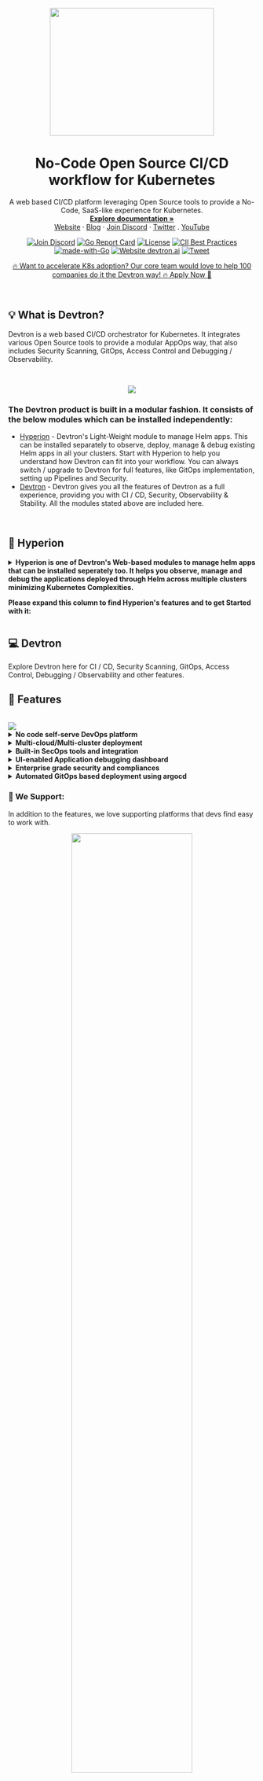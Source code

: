 
<p align="center"><img width="333.333" height="260" src="./assets/devtron-logo-dark-light.png">
<h1 align= "center">No-Code Open Source CI/CD workflow for Kubernetes</h1>
</p>

<p align="center">A web based CI/CD platform leveraging Open Source tools to provide a No-Code, SaaS-like experience for Kubernetes.
<br>
<a href="https://docs.devtron.ai/" rel="nofollow"><strong>Explore documentation »</strong></a>
<br>
<a href="https://devtron.ai/">Website</a>
·
<a href="https://devtron.ai/blog/">Blog</a>
·
<a href="https://discord.gg/jsRG5qx2gp">Join Discord</a>
·
<a href="https://twitter.com/DevtronL">Twitter</a>
.
<a href="https://www.youtube.com/channel/UCAHRp9qp0z1y9MMtQlcFtcw">YouTube</a>


</p>
<p align="center">
<a href="https://discord.gg/jsRG5qx2gp"><img src="https://img.shields.io/badge/Join%20us%20on-Discord-e01563.svg" alt="Join Discord"></a>
<a href="https://goreportcard.com/badge/github.com/devtron-labs/devtron"><img src="https://goreportcard.com/badge/github.com/devtron-labs/devtron" alt="Go Report Card"></a>
<a href="./LICENSE"><img src="https://img.shields.io/badge/License-Apache%202.0-blue.svg" alt="License"></a>
<a href="https://bestpractices.coreinfrastructure.org/projects/4411"><img src="https://bestpractices.coreinfrastructure.org/projects/4411/badge" alt="CII Best Practices"></a>
<a href="http://golang.org"><img src="https://img.shields.io/badge/Made%20with-Go-1f425f.svg" alt="made-with-Go"></a>
<a href="http://devtron.ai/"><img src="https://img.shields.io/website-up-down-green-red/http/shields.io.svg" alt="Website devtron.ai"></a>
<a href="https://twitter.com/intent/tweet?text=Devtron%20helps%20in%20simplifying%20software delivery%20workflow%20for%20Kubernetes,%20check%20it%20out!!%20&hashtags=OpenSource,Kubernetes,DevOps,CICD,go&url=https://github.com/devtron-labs/devtron%0a"><img src="https://img.shields.io/twitter/url/http/shields.io.svg?style=social" alt="Tweet"></a>

<p align="center">
<a href="https://devtron.ai/support.html">🔥 Want to accelerate K8s adoption? Our core team would love to help 100 companies do it the Devtron way! 🔥 Apply Now 👋</a></p>
<br>

## :bulb: What is Devtron?

Devtron is a web based CI/CD orchestrator for Kubernetes. It integrates various Open Source tools to provide a modular AppOps way, that also includes Security Scanning, GitOps, Access Control and Debugging / Observability.

<br>

<p align="center"><img src="./assets/readme-comic.png"></p>

<h3><b> The Devtron product is built in a modular fashion. It consists of the below modules which can be installed independently: </b></h3>

- [Hyperion](https://github.com/devtron-labs/devtron#-hyperion) - Devtron's Light-Weight module to manage Helm apps. This can be installed separately to  observe, deploy, manage & debug existing Helm apps in all your clusters. Start with Hyperion to help you understand how Devtron can fit into your workflow. You can always switch / upgrade to Devtron for full features, like GitOps implementation, setting up Pipelines and Security.
- [Devtron](https://github.com/devtron-labs/devtron#computer-devtron) - Devtron gives you all the features of Devtron as a full experience, providing you with CI / CD, Security, Observability & Stability. All the modules stated above are included here.

<br>

## 🦹 Hyperion

<details>
 <summary> <b> Hyperion is one of Devtron's Web-based modules to manage helm apps that can be installed seperately too. It helps you observe, manage and debug the applications deployed through Helm across multiple clusters minimizing Kubernetes Complexities. 
<br>
  
Please expand this column to find Hyperion's features and to get Started with it:</b></summary>

## :tada: Features(For Hyperion)
 
https://user-images.githubusercontent.com/66381465/158415047-b318fb5c-e467-4822-8d0b-bfe1747dfe49.mp4
 
<details><summary> <b> Application-level resource grouping for easier Debugging </b></summary>
<br>

- Hyperion groups your deployed Helm charts and display them in a slick UI for easier monitoring or debugging. Access pod logs and resource manifests right from the Hyperion UI and even edit them!

</details>
 
<details><summary> <b>  Centralized Access Management </b></summary>
<br>
 
- Control and give customizable view-only, edit access to users on Project, Environment and App level.
 
</details>
 
<details><summary> <b>  Manage and observe Multiple Clusters </b></summary>
<br>
 
- Manage Helm charts, Applications across multiple Kubernetes clusters (hosted on multiple cloud/on-prem) right from a single Hyperion setup.

</details>
 
<details><summary> <b> View and Edit Kubernetes Manifests </b></summary>
<br>
 
 - View and Edit all Kubernetes resources right from the Hyperion dashboard.

</details>

#### Side Note:

Hyperion module is also a great way to get to know Devtron's UI and some of its features. You can always switch from Hyperion to Devtron which includes all the features. [Just a Couple of Commands away.](https://github.com/devtron-labs/devtron#rocket-getting-started)
 
## :rocket: Getting Started(For Hyperion)

### Install Hyperion using Helm3

To install Helm3, please check [Installing Helm3](https://helm.sh/docs/intro/install/)

```bash
helm repo add devtron https://helm.devtron.ai
helm install devtron devtron/devtron-operator --create-namespace --namespace devtroncd --set installer.mode=hyperion
```

For those countries/users where Github is blocked , you can download the [Hyperion Helm chart](https://s3-ap-southeast-1.amazonaws.com/devtron.ai/devtron-operator-latest.tgz)


```bash
wget https://s3-ap-southeast-1.amazonaws.com/devtron.ai/devtron-operator-latest.tgz
helm install devtron devtron-operator-latest.tgz --create-namespace --namespace devtroncd --set installer.mode=hyperion
```

### Access Hyperion dashboard

If you did not provide a **BASE\_URL** during install or have used the default installation, Devtron creates a loadbalancer for you on its own. Use the following command to get the dashboard url.

```text
kubectl get svc -n devtroncd devtron-service -o jsonpath='{.status.loadBalancer.ingress}'
```

You will get result something like below

```text
[test2@server ~]$ kubectl get svc -n devtroncd devtron-service -o jsonpath='{.status.loadBalancer.ingress}'
[map[hostname:devtronsdashboardurlhere]]
```

The hostname mentioned here \( devtronsdashboardurlhere \) is the Loadbalancer URL where you can access the Devtron dashboard.
 
### Hyperion Admin credentials

For admin login use username:`admin` and for password run the following command.

```bash
kubectl -n devtroncd get secret devtron-secret -o jsonpath='{.data.ACD_PASSWORD}' | base64 -d
```

#### If you want to perform CI/CD, App creation present in Devtron you are always few commands away:
 
[Getting Started for Devtron](https://github.com/devtron-labs/devtron#rocket-getting-started)

 
</details>


## :computer: Devtron
Explore Devtron here for CI / CD, Security Scanning, GitOps, Access Control, Debugging / Observability and other features.

## :tada: Features
<br>
<img src="./assets/preview.gif">
<br>

<details>
<summary> 
 <b> No code self-serve DevOps platform </b>
  </summary>
<br>

- Workflow which understands the domain of Kubernetes, testing, CD, SecOps
- Reusable and composable pipelines so that workflows are easy to construct and visualize

</details>

<details>
 <summary> <b> Multi-cloud/Multi-cluster deployment </b></summary>
<br>

- Devtron gives the ability to deploy your applications to multiple clusters/cloud just with the same dashboard.

</details>


<details>
 <summary> <b>Built-in SecOps tools and integration</b> </summary>
<br>
 
- UI driven hierarchical security policy (global, cluster, environment, and application) for efficient policy management
- Integration with [Clair](https://www.redhat.com/en/topics/containers/what-is-clair) for vulnerability scanning

</details>
<details>
<summary> <b> UI-enabled Application debugging dashboard </b></summary>
 <br> 
 
 - Application-centric view for K8s components
 - Built-in monitoring for CPU, RAM, http status code, and latency
 - Advanced logging, with grep and json search
 - Access all manifests securely for e.g. secret obfuscation
 - Auto issue identification

</details>

<details>
 <summary> <b>Enterprise grade security and compliances </b></summary>
<br>

- Easy to control roles and permissions for users. 
- Club the users of similar roles by giving the required permissions through the User Interface.

</details>

<details>
<summary> <b>Automated GitOps based deployment using argocd </b></summary>
<br>
 
- Automated git repository and application manifest management
- Reduces complexity(configuration, access control) in adopting GitOps practices
- GitOps backed by Postgres for easier analysis 

</details>

### :blue_heart: We Support:
In addition to the features, we love supporting platforms that devs find easy to work with.
<br>
<p align="center"><img width="70%" height="70%" src="./assets/we-support.jpg"></p>


## :globe_with_meridians: Architecture:
<br>
<p align="center"><img src="./assets/Architecture.jpg"></p>



## :rocket: Getting Started

#### You can follow our detailed installation guide, using Devtron and other key functionalities, in our
[Devtron Documentation](https://docs.devtron.ai/)

### Quick installation with default settings

This installation will use Minio for storing build logs and cache.

```bash
helm repo add devtron https://helm.devtron.ai
helm install devtron devtron/devtron-operator --create-namespace --namespace devtroncd
```

#### For detailed installation instructions and other options, check out:
[devtron installation documentation](https://docs.devtron.ai/setup/install)


### :key: Access Devtron dashboard

By default, Devtron creates a loadbalancer. Use the following command to get the dashboard url:

```text
kubectl get svc -n devtroncd devtron-service -o jsonpath='{.status.loadBalancer.ingress}'
```

*****Devtron Admin credentials*****


For admin login, use the username:`admin`. And for the password, run the following command:

```bash
kubectl -n devtroncd get secret devtron-secret -o jsonpath='{.data.ACD_PASSWORD}' | base64 -d
```

## :memo: Compatibility notes

### Current build: 

- Devtron uses modified version of [argo rollout](https://argoproj.github.io/argo-rollouts/)
- Application metrics only works for k8s 1.16+




## :video_camera: Videos:

- [Devtron - A Comprehensive Overview](https://youtu.be/FB5BI3Ef7uw?t=363)
- [Viktor Farcic(YouTuber) Review](https://youtu.be/ZKcfZC-zSMM)
- [Running an application on Devtron](https://youtu.be/bA6zgjPD_yA?t=2927)
- [Devtron Demo](https://youtu.be/ekxHV2Gje-E?t=7856)


## :busts_in_silhouette: Community

Get updates on Devtron's development and chat with the project maintainers, contributors, and community members.
- Follow [@DevtronL on Twitter](https://twitter.com/DevtronL)
- Raise feature requests, suggest enhancements, report bugs in our [GitHub issues](https://github.com/devtron-labs/devtron/issues)
- Read the [Devtron blog](https://devtron.ai/blog/)

### Join Our Discord Community
<p>
<a href="https://discord.gg/jsRG5qx2gp">
    <img 
    src="https://invidget.switchblade.xyz/jsRG5qx2gp" 
    alt="Join Devtron : Heroku for Kubernetes"
    >
</a>
 </p>
 
## :muscle: Trusted By

<details>
 <summary> <b> Devtron has been trusted by the Enterprises and community all across the globe: </b></summary>
<br>

- [Delhivery:](https://www.delhivery.com/) Delhivery Limited is one the largest and most profitable logistics company in India
- [BharatPe:](https://bharatpe.com/) Bharatpe is a business utility app to accept payments transactions in settlements.
- [Livspace:](https://www.livspace.com/in) Livspace is one-stop shop for all things home interiors and renovation services.
- [Moglix:](https://www.moglix.com/) It is an Asia-based B2B commerce company intensively inclined towards B2B procurement of industrial supplies
- [Xoxoday:](https://www.xoxoday.com/) Xoxoday helps to send rewards, perks & incentives to employees, customers and partners.<br>

</details>



## :question: FAQ & Troubleshooting:
### FAQ:

<details>
<summary> <b>1.How to resolve unauthorized error/s, while trying to save global configurations like hostname, GitOps etc. after successful devtron installation</b></summary>
<br>
A. This occurs most of the time because any one or multiple jobs get failed during installation. To resolve this, you'll need to first check which jobs have failed. Follow these steps:

- Run the following command and check which are the jobs with 0/1 completions:
```bash
kubectl get jobs -n devtroncd
```
- Note the names of the jobs with 0/1 completions and check if their pods are in running state or not by running the command:
kubectl get pods -n devtroncd
- If they are in running condition, please wait for the jobs to be completed. This may be due to internet issue. If the job is not in running condition, delete those incomplete jobs using:
kubectl delete jobs <job1-name> <job2-name> -n devtroncd..[Read More](https://github.com/devtron-labs/devtron/blob/main/Troubleshooting.md#1-how-to-resolve-unauthorized-error-while-trying-to-save-global-configurations-like-hostname-gitops-etc-after-successful-devtron-installation)
<br><br>
</details>
 
<details>
<summary> <b>2.What to do if devtron dashboard is not accessible on browser, even after successful completion of all jobs and all pods are in running mode?</b></summary>
<br>

A. Check if nats-cluster is created or not, you can check it using the following command:
```bash
kubectl get natscluster -n devtroncd
```
- You should see a natscluster with the name devtron-nats. If not, run the following command:
```bash
kubectl apply -f https://raw.githubusercontent.com/devtron-labs/devtron/main/manifests/yamls/nats-server.yaml -n devtroncd
```
- Wait util all nats pods are created, and the pods are in running condition. Once complete, delete devtron and dashboard pods. Then you should be able to access the devtron dashboard without any issues.
- If your problem is still not resolved, you can post your query in our [discord](https://discord.gg/jsRG5qx2gp) channel
<br><br>
</details>

<details>
<summary> <b>3.Not able to see deployment metrics on production environment or Not able to enable application-metrics or Not able to deploy the app after creating a configmap or secret with data-volume option enabled</b></summary>
<br>
A. Update the rollout crds to latest version, run the following command
```bash
kubectl apply -f https://raw.githubusercontent.com/devtron-labs/devtron/main/manifests/yamls/rollout.yaml -n devtroncd
```
</details>
 
### Troubleshooting:
- For Installation Troubleshooting, check this [documentation](https://docs.devtron.ai/setup/install)
- For other troubleshooting, Check the [Common troubleshooting documentation](https://docs.devtron.ai/user-guide/command-bar)


## :handshake: Contribute

Check out our [contributing guidelines](CONTRIBUTING.md). Included are directions for opening issues, coding standards, and notes on our development processes. We deeply appreciate your contributions.

Also please checkout our [community contributions](COMMUNITY_CONTRIBUTIONS.md) and feel free to create a video or blog around Devtron and add your valuable contribution in the list.

### Our Contributors:

We are deeply grateful for all our amazing contributors!    

<a href="https://github.com/devtron-labs/devtron/graphs/contributors">
  <img src="https://contrib.rocks/image?repo=devtron-labs/devtron" />
</a>

## :bug: Vulnerability Reporting

We at Devtron take security and our users' trust very seriously. If you believe you have found a security issue in Devtron, please responsibly disclose this to us at security@devtron.ai.

## :bookmark: License
Devtron is available under the [Apache License, Version 2.0](LICENSE)
